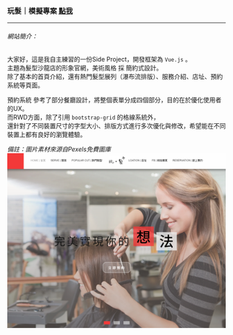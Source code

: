 ### 玩髮｜模擬專案 [點我](https://yuntaolin.github.io/play-hair/dist/index.html#/)
***
###### 網站簡介：
大家好，這是我自主練習的一份Side Project，開發框架為 `Vue.js` 。     
主題為髮型沙龍店的形象官網，美術風格 採 簡約式設計。    
除了基本的首頁介紹，還有熱門髮型展列（瀑布流排版）、服務介紹、店址、預約系統等頁面。  
   
預約系統 參考了部分餐廳設計，將整個表單分成四個部分，目的在於優化使用者的UX。   
而RWD方面，除了引用 `bootstrap-grid` 的格線系統外，   
還針對了不同裝置尺寸的字型大小、排版方式進行多次優化與修改，希望能在不同裝置上都有良好的瀏覽體驗。  
    
      
*備註：圖片素材來源自Pexels免費圖庫*
![Alt text](https://github.com/YunTaoLin/play-hair/blob/master/Screenshots/%E6%93%B7%E5%8F%96.PNG)

